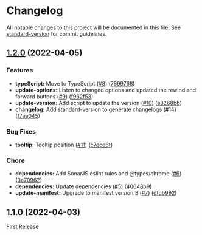 # Changelog

All notable changes to this project will be documented in this file. See [standard-version](https://github.com/conventional-changelog/standard-version) for commit guidelines.

## [1.2.0](https://github.com/mendz/youtube-fast-rewind-forward-buttons/compare/1.1.0...1.2.0) (2022-04-05)


### Features

* **typeScript:** Move to TypeScript ([#8](https://github.com/mendz/youtube-fast-rewind-forward-buttons/issues/8)) ([7699768](https://github.com/mendz/youtube-fast-rewind-forward-buttons/commits/76997683c122be8f6f0b9c6cd973cc077d4a5d29))
* **update-options:** Listen to changed options and updated the rewind and forward buttons ([#9](https://github.com/mendz/youtube-fast-rewind-forward-buttons/issues/9)) ([f962f53](https://github.com/mendz/youtube-fast-rewind-forward-buttons/commits/f962f531b3b58e902dddaf39c7cd990e993a72cb))
* **update-version:** Add script to update the version ([#10](https://github.com/mendz/youtube-fast-rewind-forward-buttons/issues/10)) ([e8268bb](https://github.com/mendz/youtube-fast-rewind-forward-buttons/commits/e8268bb2220072c1d28f82aaa058f35705204f93))
* **changelog:** Add standard-version to generate changelogs ([#14](https://github.com/mendz/youtube-fast-rewind-forward-buttons/issues/14)) ([f7ae045](https://github.com/mendz/youtube-fast-rewind-forward-buttons/commits/f7ae045d3cb2a43457ed9e2ba23c6e2e6de858d0))


### Bug Fixes

* **tooltip:** Tooltip position ([#11](https://github.com/mendz/youtube-fast-rewind-forward-buttons/issues/11)) ([c7ece6f](https://github.com/mendz/youtube-fast-rewind-forward-buttons/commits/c7ece6f17a3f224402bc56f7fa486066f41d538a))


### Chore

* **dependencies:** Add SonarJS eslint rules and @types/chrome ([#6](https://github.com/mendz/youtube-fast-rewind-forward-buttons/issues/6)) ([3e70962](https://github.com/mendz/youtube-fast-rewind-forward-buttons/commits/3e70962a8fbd1a87e69faad444ffda4be7da2df7))
* **dependencies:** Update dependencies ([#5](https://github.com/mendz/youtube-fast-rewind-forward-buttons/issues/5)) ([40648b9](https://github.com/mendz/youtube-fast-rewind-forward-buttons/commits/40648b9c31d4a007e85a62c168f52552fdf57b95))
* **update-manifest:** Upgrade to manifest version 3 ([#7](https://github.com/mendz/youtube-fast-rewind-forward-buttons/issues/7)) ([dfdb992](https://github.com/mendz/youtube-fast-rewind-forward-buttons/commits/dfdb9924d7d61b51eca832d176540df4f88dd818))

## 1.1.0 (2022-04-03)

First Release
